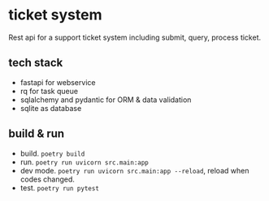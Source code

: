 # ticket system

Rest api for a support ticket system including submit, query, process ticket.

## tech stack

* fastapi for webservice
* rq for task queue
* sqlalchemy and pydantic for ORM & data validation
* sqlite as database

## build & run

* build. `poetry build`
* run. `poetry run uvicorn src.main:app`
* dev mode. `poetry run uvicorn src.main:app --reload`, reload when codes changed.
* test. `poetry run pytest`
